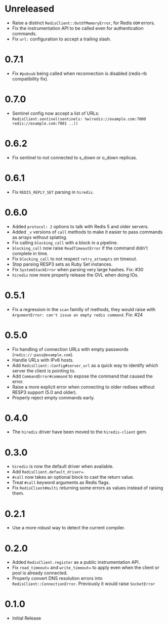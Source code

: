 # Unreleased

- Raise a distinct `RedisClient::OutOfMemoryError`, for Redis `OOM` errors.
- Fix the instrumentation API to be called even for authentication commands.
- Fix `url:` configuration to accept a trailing slash. 

# 0.7.1

- Fix `#pubsub` being called when reconnection is disabled (redis-rb compatibility fix).

# 0.7.0

- Sentinel config now accept a list of URLs: `RedisClient.sentinel(sentinels: %w(redis://example.com:7000 redis://example.com:7001 ..))`

# 0.6.2

- Fix sentinel to not connected to s_down or o_down replicas.

# 0.6.1

- Fix `REDIS_REPLY_SET` parsing in `hiredis`.

# 0.6.0

- Added `protocol: 2` options to talk with Redis 5 and older servers.
- Added `_v` versions of `call` methods to make it easier to pass commands as arrays without splating.
- Fix calling `blocking_call` with a block in a pipeline.
- `blocking_call` now raise `ReadTimeoutError` if the command didn't complete in time.
- Fix `blocking_call` to not respect `retry_attempts` on timeout.
- Stop parsing RESP3 sets as Ruby Set instances.
- Fix `SystemStackError` when parsing very large hashes. Fix: #30
- `hiredis` now more properly release the GVL when doing IOs.

# 0.5.1

- Fix a regression in the `scan` familly of methods, they would raise with `ArgumentError: can't issue an empty redis command`. Fix: #24

# 0.5.0

- Fix handling of connection URLs with empty passwords (`redis://:pass@example.com`).
- Handle URLs with IPv6 hosts.
- Add `RedisClient::Config#server_url` as a quick way to identify which server the client is pointing to.
- Add `CommandError#command` to expose the command that caused the error.
- Raise a more explicit error when connecting to older redises without RESP3 support (5.0 and older).
- Properly reject empty commands early.

# 0.4.0

- The `hiredis` driver have been moved to the `hiredis-client` gem.

# 0.3.0

- `hiredis` is now the default driver when available.
- Add `RedisClient.default_driver=`.
- `#call` now takes an optional block to cast the return value.
- Treat `#call` keyword arguments as Redis flags.
- Fix `RedisClient#multi` returning some errors as values instead of raising them.

# 0.2.1

- Use a more robust way to detect the current compiler.

# 0.2.0
- Added `RedisClient.register` as a public instrumentation API.
- Fix `read_timeout=` and `write_timeout=` to apply even when the client or pool is already connected.
- Properly convert DNS resolution errors into `RedisClient::ConnectionError`. Previously it would raise `SocketError`

# 0.1.0

- Initial Release
